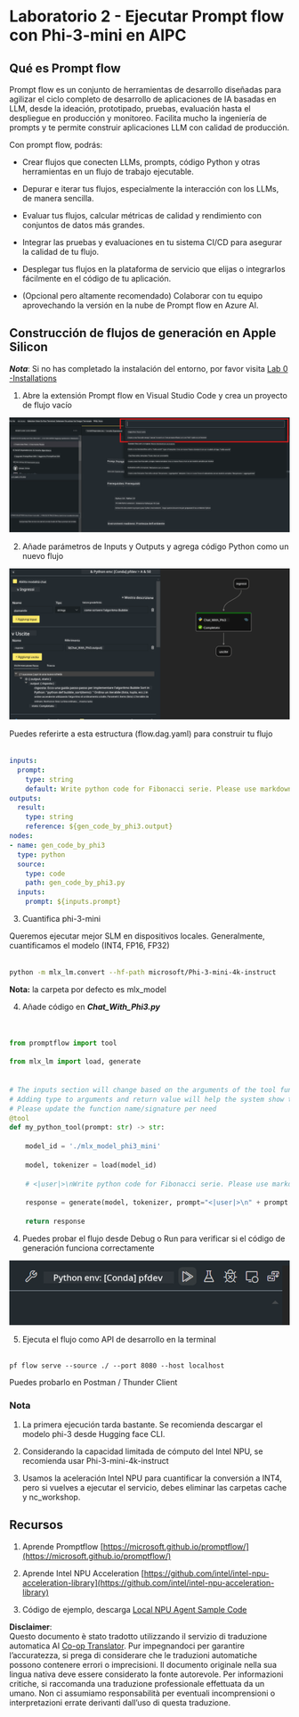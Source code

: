 <!--
CO_OP_TRANSLATOR_METADATA:
{
  "original_hash": "3dbbf568625b1ee04b354c2dc81d3248",
  "translation_date": "2025-05-09T19:38:43+00:00",
  "source_file": "md/02.Application/02.Code/Phi3/VSCodeExt/HOL/Apple/02.PromptflowWithMLX.md",
  "language_code": "it"
}
-->
# **Laboratorio 2 - Ejecutar Prompt flow con Phi-3-mini en AIPC**

## **Qué es Prompt flow**

Prompt flow es un conjunto de herramientas de desarrollo diseñadas para agilizar el ciclo completo de desarrollo de aplicaciones de IA basadas en LLM, desde la ideación, prototipado, pruebas, evaluación hasta el despliegue en producción y monitoreo. Facilita mucho la ingeniería de prompts y te permite construir aplicaciones LLM con calidad de producción.

Con prompt flow, podrás:

- Crear flujos que conecten LLMs, prompts, código Python y otras herramientas en un flujo de trabajo ejecutable.

- Depurar e iterar tus flujos, especialmente la interacción con los LLMs, de manera sencilla.

- Evaluar tus flujos, calcular métricas de calidad y rendimiento con conjuntos de datos más grandes.

- Integrar las pruebas y evaluaciones en tu sistema CI/CD para asegurar la calidad de tu flujo.

- Desplegar tus flujos en la plataforma de servicio que elijas o integrarlos fácilmente en el código de tu aplicación.

- (Opcional pero altamente recomendado) Colaborar con tu equipo aprovechando la versión en la nube de Prompt flow en Azure AI.

## **Construcción de flujos de generación en Apple Silicon**

***Nota***: Si no has completado la instalación del entorno, por favor visita [Lab 0 -Installations](./01.Installations.md)

1. Abre la extensión Prompt flow en Visual Studio Code y crea un proyecto de flujo vacío

![create](../../../../../../../../../translated_images/pf_create.d6172d8277a78a7fa82cd6ff727ed44e037fa78b662f1f62d5963f36d712d229.it.png)

2. Añade parámetros de Inputs y Outputs y agrega código Python como un nuevo flujo

![flow](../../../../../../../../../translated_images/pf_flow.d5646a323fb7f444c0b98b4521057a592325c583e7ba18bc31500bc0415e9ef3.it.png)

Puedes referirte a esta estructura (flow.dag.yaml) para construir tu flujo

```yaml

inputs:
  prompt:
    type: string
    default: Write python code for Fibonacci serie. Please use markdown as output
outputs:
  result:
    type: string
    reference: ${gen_code_by_phi3.output}
nodes:
- name: gen_code_by_phi3
  type: python
  source:
    type: code
    path: gen_code_by_phi3.py
  inputs:
    prompt: ${inputs.prompt}


```

3. Cuantifica phi-3-mini

Queremos ejecutar mejor SLM en dispositivos locales. Generalmente, cuantificamos el modelo (INT4, FP16, FP32)

```bash

python -m mlx_lm.convert --hf-path microsoft/Phi-3-mini-4k-instruct

```

**Nota:** la carpeta por defecto es mlx_model

4. Añade código en ***Chat_With_Phi3.py***

```python


from promptflow import tool

from mlx_lm import load, generate


# The inputs section will change based on the arguments of the tool function, after you save the code
# Adding type to arguments and return value will help the system show the types properly
# Please update the function name/signature per need
@tool
def my_python_tool(prompt: str) -> str:

    model_id = './mlx_model_phi3_mini'

    model, tokenizer = load(model_id)

    # <|user|>\nWrite python code for Fibonacci serie. Please use markdown as output<|end|>\n<|assistant|>

    response = generate(model, tokenizer, prompt="<|user|>\n" + prompt  + "<|end|>\n<|assistant|>", max_tokens=2048, verbose=True)

    return response


```

4. Puedes probar el flujo desde Debug o Run para verificar si el código de generación funciona correctamente

![RUN](../../../../../../../../../translated_images/pf_run.d918637dc00f61e9bdeec37d4cc9646f77d270ac9203bcce13569f3157202b6e.it.png)

5. Ejecuta el flujo como API de desarrollo en la terminal

```

pf flow serve --source ./ --port 8080 --host localhost   

```

Puedes probarlo en Postman / Thunder Client

### **Nota**

1. La primera ejecución tarda bastante. Se recomienda descargar el modelo phi-3 desde Hugging face CLI.

2. Considerando la capacidad limitada de cómputo del Intel NPU, se recomienda usar Phi-3-mini-4k-instruct

3. Usamos la aceleración Intel NPU para cuantificar la conversión a INT4, pero si vuelves a ejecutar el servicio, debes eliminar las carpetas cache y nc_workshop.

## **Recursos**

1. Aprende Promptflow [https://microsoft.github.io/promptflow/](https://microsoft.github.io/promptflow/)

2. Aprende Intel NPU Acceleration [https://github.com/intel/intel-npu-acceleration-library](https://github.com/intel/intel-npu-acceleration-library)

3. Código de ejemplo, descarga [Local NPU Agent Sample Code](../../../../../../../../../code/07.Lab/01/AIPC/local-npu-agent)

**Disclaimer**:  
Questo documento è stato tradotto utilizzando il servizio di traduzione automatica AI [Co-op Translator](https://github.com/Azure/co-op-translator). Pur impegnandoci per garantire l’accuratezza, si prega di considerare che le traduzioni automatiche possono contenere errori o imprecisioni. Il documento originale nella sua lingua nativa deve essere considerato la fonte autorevole. Per informazioni critiche, si raccomanda una traduzione professionale effettuata da un umano. Non ci assumiamo responsabilità per eventuali incomprensioni o interpretazioni errate derivanti dall’uso di questa traduzione.